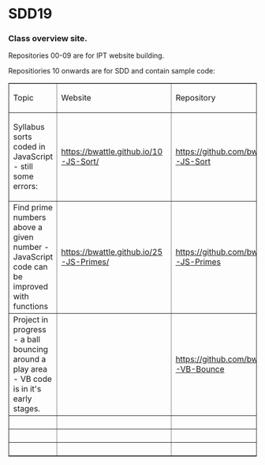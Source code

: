 # SDD19
<h3>Class overview site.</h3>
<p>Repositories 00-09 are for IPT website building.</p>
<p>Repositiories 10 onwards are for SDD and contain sample code<a href="https://youtu.be/vlh_zG78BGU?list=PLTIYlaro_uhuoZzyd4bhPw8DjQLJxcG_Y&t=58"></a>:</p>
<div>
  <table border="1" cellpadding="0" cellspacing="0" valign="top" title="" summary="">
    <tr>
      <td><p>Topic</p></td>
      <td><p>Website</p></td>
      <td><p>Repository</p></td>
    </tr>
    <tr>
      <td><p>Syllabus sorts coded in JavaScript - still some errors:<a href="onenote:#Raw%20HTML%20-%20learning%20tags!&section-id={3FB8EBA3-1612-47F7-9679-5FF636C66B17}&page-id={9B6238AE-CE02-409F-B37D-CBE19968C593}&end&base-path=https://schoolsnsw.sharepoint.com/sites/IPT577/SiteAssets/IPT%20Notebook/_Content%20Library/App_Skills/WebAndInternet.one"></a></p></td>
      <td><p><a href="https://bwattle.github.io/10-JS-Sort/">https://bwattle.github.io/10-JS-Sort/</a><a href="https://bwattle.github.io/01-RawHTML/"></a></p></td>
      <td><a href="https://github.com/bwattle/10-JS-Sort">https://github.com/bwattle/10-JS-Sort</a></td>
    </tr>
    <tr>
      <td>Find prime numbers above a given number - JavaScript code can be improved with functions</td>
      <td><a href="https://bwattle.github.io/25-JS-Primes/">https://bwattle.github.io/25-JS-Primes/</a></td>
      <td><a href="https://github.com/bwattle/25-JS-Primes">https://github.com/bwattle/25-JS-Primes</a></td>
    </tr>
    <tr>
      <td>Project in progress - a ball bouncing around a play area - VB code is in it's early stages.</td>
      <td>&nbsp;</td>
      <td><p><a href="https://github.com/bwattle/28-VB-Bounce">https://github.com/bwattle/28-VB-Bounce</a></p></td>
    </tr>
    <tr>
      <td>&nbsp;</td>
      <td>&nbsp;</td>
      <td>&nbsp;</td>
    </tr>
    <tr>
      <td>&nbsp;</td>
      <td>&nbsp;</td>
      <td>&nbsp;</td>
    </tr>
    <tr>
      <td>&nbsp;</td>
      <td>&nbsp;</td>
      <td>&nbsp;</td>
    </tr>
  </table>
</div>

